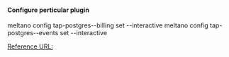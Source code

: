 #### Configure perticular plugin
meltano config tap-postgres--billing set --interactive
meltano config tap-postgres--events set --interactive

<a href='https://docs.meltano.com/guide/configuration#configuring-settings'>Reference URL:</a>
